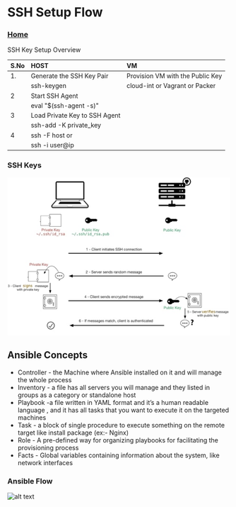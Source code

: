 # SSH Setup Flow 
### [Home](../ReadMe.md)

SSH Key Setup Overview 

| S.No |               HOST            |                 VM                   |
|:-----|:------------------------------|:-------------------------------------|
| 1.   | Generate the SSH Key Pair     | Provision VM with the Public Key     |
|      | ssh-keygen                    | cloud-int or Vagrant or Packer       |
| 2    | Start SSH Agent               |                                      |
|      | eval "$(ssh-agent -s)"        |                                      |
| 3    | Load Private Key to SSH Agent |                                      |
|      | ssh-add -K private_key        |                                      |
| 4    | ssh -F <ssh-config> host or   |                                      |
|      | ssh -i <private-key>user@ip   |                                      |

### SSH Keys 

![alt text](docs/images/ssh_connection_explained.jpg "SSH Quick Reference")

## Ansible Concepts

* Controller - the Machine where Ansible installed on it and will manage the whole process
* Inventory - a file has all servers you will manage and they listed in groups as a category or standalone host
* Playbook -a file written in YAML format and it’s a human readable language , and it has all tasks that you want to execute it on the targeted machines
* Task - a block of single procedure to execute something on the remote target like install package (ex:- Nginx)
* Role - A pre-defined way for organizing playbooks for facilitating the provisioning process
* Facts - Global variables containing information about the system, like network interfaces

### Ansible Flow

![alt text](https://miro.medium.com/max/1920/1*XLdN4_LCoASjbArU-ggkTA.png "Ansible Quick Reference")
